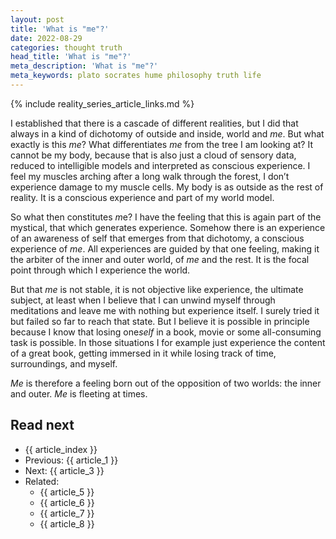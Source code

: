 ```yaml
---
layout: post
title: 'What is "me"?'
date: 2022-08-29
categories: thought truth
head_title: 'What is "me"?'
meta_description: 'What is "me"?'
meta_keywords: plato socrates hume philosophy truth life
---
```


{% include reality_series_article_links.md %}

I established that there is a cascade of different realities, but I did that always in a kind of dichotomy of outside and inside, world and *me*. But what exactly is this *me*? What differentiates *me* from the tree I am looking at? It cannot be my body, because that is also just a cloud of sensory data, reduced to intelligible models and interpreted as conscious experience. I feel my muscles arching after a long walk through the forest, I don’t experience damage to my muscle cells. My body is as outside as the rest of reality. It is a conscious experience and part of my world model.

So what then constitutes *m*e? I have the feeling that this is again part of the mystical, that which generates experience. Somehow there is an experience of an awareness of self that emerges from that dichotomy, a conscious experience of *me*. All experiences are guided by that one feeling, making it the arbiter of the inner and outer world, of *me* and the rest. It is the focal point through which I experience the world.

But that *me* is not stable, it is not objective like experience, the ultimate subject, at least when I believe that I can unwind myself through meditations and leave me with nothing but experience itself. I surely tried it but failed so far to reach that state. But I believe it is possible in principle because I know that losing one*self* in a book, movie or some all-consuming task is possible. In those situations I for example just experience the content of a great book, getting immersed in it while losing track of time, surroundings, and myself.

*Me* is therefore a feeling born out of the opposition of two worlds: the inner and outer. *Me* is fleeting at times.

## Read next
* {{ article_index }}
* Previous: {{ article_1 }}
* Next: {{ article_3 }}
* Related:
  * {{ article_5 }}
  * {{ article_6 }}
  * {{ article_7 }}
  * {{ article_8 }}